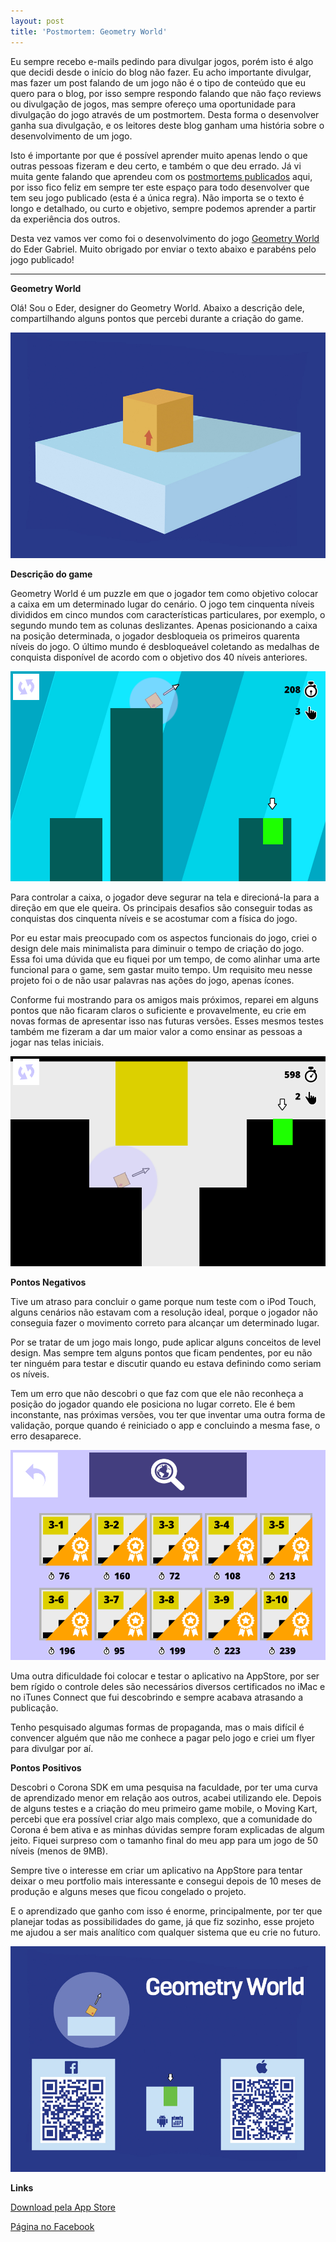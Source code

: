 ```yaml
---
layout: post
title: 'Postmortem: Geometry World'
---
```


Eu sempre recebo e-mails pedindo para divulgar jogos, porém isto é algo que decidi desde o início do blog não fazer. Eu acho importante divulgar, mas fazer um post falando de um jogo não é o tipo de conteúdo que eu quero para o blog, por isso sempre respondo falando que não faço reviews ou divulgação de jogos, mas sempre ofereço uma oportunidade para divulgação do jogo através de um postmortem. Desta forma o desenvolver ganha sua divulgação, e os leitores deste blog ganham uma história sobre o desenvolvimento de um jogo.

Isto é importante por que é possível aprender muito apenas lendo o que outras pessoas fizeram e deu certo, e também o que deu errado. Já vi muita gente falando que aprendeu com os [postmortems publicados](http://gamedeveloper.com.br/tag/postmortem/) aqui, por isso fico feliz em sempre ter este espaço para todo desenvolver que tem seu jogo publicado (esta é a única regra). Não importa se o texto é longo e detalhado, ou curto e objetivo, sempre podemos aprender a partir da experiência dos outros.

Desta vez vamos ver como foi o desenvolvimento do jogo [Geometry World](https://itunes.apple.com/us/app/geometry-world/id1130806535?l=pt&ls=1&mt=8) do Eder Gabriel. Muito obrigado por enviar o texto abaixo e parabéns pelo jogo publicado!

---

**Geometry World**

Olá! Sou o Eder, designer do Geometry World. Abaixo a descrição dele, compartilhando alguns pontos que percebi durante a criação do game.

![](/content/images/2016/08/geometry-world-flyer-verso-1.jpg)

**Descrição do game**

Geometry World é um puzzle em que o jogador tem como objetivo colocar a caixa em um determinado lugar do cenário. O jogo tem cinquenta níveis divididos em cinco mundos com características particulares, por exemplo, o segundo mundo tem as colunas deslizantes.
Apenas posicionando a caixa na posição determinada, o jogador desbloqueia os primeiros quarenta níveis do jogo. O último mundo é desbloqueável  coletando as medalhas de conquista disponível de acordo com o objetivo dos 40 níveis anteriores.

![](/content/images/2016/08/geometry-world-gameplay-w1.png)

Para controlar a caixa, o jogador deve segurar na tela e direcioná-la para a direção em que ele queira. Os principais desafios são conseguir todas as conquistas dos cinquenta níveis e se acostumar com a física do jogo.

Por eu estar mais preocupado com os aspectos funcionais do jogo, criei o design dele mais minimalista para diminuir o tempo de criação do jogo. Essa foi uma dúvida que eu fiquei por um tempo, de como alinhar uma arte funcional para o game, sem gastar muito tempo. Um requisito meu nesse projeto foi o de não usar palavras nas ações do jogo, apenas ícones.

Conforme fui mostrando para os amigos mais próximos, reparei em alguns pontos que não ficaram claros o suficiente e provavelmente, eu crie em novas formas de apresentar isso nas futuras versões. Esses mesmos testes também me fizeram a dar um maior valor a como ensinar as pessoas a jogar nas telas iniciais.

![](/content/images/2016/08/geometry-world-gameplay-w3.png)

**Pontos Negativos**

Tive um atraso para concluir o game porque num teste com o iPod Touch, alguns cenários não estavam com a resolução ideal, porque o jogador não conseguia fazer o movimento correto para alcançar um determinado lugar.

Por se tratar de um jogo mais longo, pude aplicar alguns conceitos de level design. Mas sempre tem alguns pontos que ficam pendentes, por eu não ter ninguém para testar e discutir quando eu estava definindo como seriam os níveis.

Tem um erro que não descobri o que faz com que ele não reconheça a posição do jogador quando ele posiciona no lugar correto. Ele é bem inconstante, nas próximas versões, vou ter que inventar uma outra forma de validação, porque quando é reiniciado o app e concluindo a mesma fase, o erro desaparece.

![](/content/images/2016/08/geometry-world-menu-w3.png)

Uma outra dificuldade foi colocar e testar o aplicativo na AppStore, por ser bem rígido o controle deles são necessários diversos certificados no iMac e no iTunes Connect que fui descobrindo e sempre acabava atrasando a publicação.

Tenho pesquisado algumas formas de propaganda, mas o mais difícil é convencer alguém que não me conhece a pagar pelo jogo e criei um flyer para divulgar por aí.

**Pontos Positivos**

Descobri o Corona SDK em uma pesquisa na faculdade, por ter uma curva de aprendizado menor em relação aos outros, acabei utilizando ele. Depois de alguns testes e a criação do meu primeiro game mobile, o Moving Kart, percebi que era possível criar algo mais complexo, que a comunidade do Corona é bem ativa e as minhas dúvidas sempre foram explicadas de algum jeito. Fiquei surpreso com o tamanho final do meu app para um jogo de 50 níveis (menos de 9MB).

Sempre tive o interesse em criar um aplicativo na AppStore para tentar deixar o meu portfolio mais interessante e consegui depois de 10 meses de produção e alguns meses que ficou congelado o projeto.

E o aprendizado que ganho com isso é enorme, principalmente, por ter que planejar todas as possibilidades do game, já que fiz sozinho, esse projeto me ajudou a ser mais analítico com qualquer sistema que eu crie no futuro.

![](/content/images/2016/08/geometry-world-flyer-frente.jpg)

**Links**

[Download pela App Store](https://itunes.apple.com/us/app/geometry-world/id1130806535?l=pt&ls=1&mt=8)

[Página no Facebook](https://www.facebook.com/Geometryworld.game)

